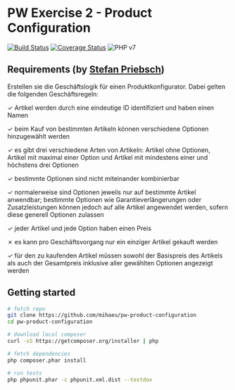 # PW Exercise 2 - Product Configuration

[![Build Status](https://travis-ci.org/mihaeu/pw-product-configuration.svg?branch=develop)](https://travis-ci.org/mihaeu/pw-product-configuration)
[![Coverage Status](https://coveralls.io/repos/mihaeu/pw-product-configuration/badge.svg?branch=develop&service=github)](https://coveralls.io/github/mihaeu/pw-product-configuration?branch=develop)
![PHP v7](https://img.shields.io/badge/PHP-%3E%3D7-blue.svg)

## Requirements (by [Stefan Priebsch](https://thephp.cc/company/consultants/stefan-priebsch))

Erstellen sie die Geschäftslogik für einen Produktkonfigurator.
Dabei gelten die folgenden Geschäftsregeln:

✓ Artikel werden durch eine eindeutige ID identifiziert und
  haben einen Namen

✓ beim Kauf von bestimmten Artikeln können verschiedene Optionen
  hinzugewählt werden

✓ es gibt drei verschiedene Arten von Artikeln: Artikel ohne
  Optionen, Artikel mit maximal einer Option und Artikel mit
  mindestens einer und höchstens drei Optionen

✓ bestimmte Optionen sind nicht miteinander kombinierbar

✓ normalerweise sind Optionen jeweils nur auf bestimmte Artikel
  anwendbar; bestimmte Optionen wie Garantieverlängerungen oder
  Zusatzleistungen können jedoch auf alle Artikel angewendet
  werden, sofern diese generell Optionen zulassen

✓ jeder Artikel und jede Option haben einen Preis

✗ es kann pro Geschäftsvorgang nur ein einziger Artikel gekauft
  werden

✓ für den zu kaufenden Artikel müssen sowohl der Basispreis
  des Artikels als auch der Gesamtpreis inklusive aller
  gewählten Optionen angezeigt werden

## Getting started

```bash
# fetch repo
git clone https://github.com/mihaeu/pw-product-configuration
cd pw-product-configuration

# download local composer
curl -sS https://getcomposer.org/installer | php

# fetch dependencies
php composer.phar install

# run tests
php phpunit.phar -c phpunit.xml.dist --testdox
```
